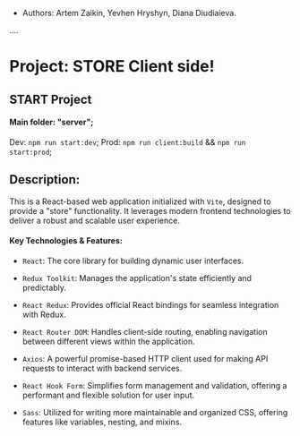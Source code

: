 + Authors: Artem Zaikin, Yevhen Hryshyn, Diana Diudiaieva.

....

# Project: STORE Client side!

## START Project
#### Main folder: "server";
Dev: `npm run start:dev`;
Prod: `npm run client:build` && `npm run start:prod`;

## Description:
This is a React-based web application initialized with `Vite`, 
designed to provide a "store" functionality. 
It leverages modern frontend technologies to deliver a robust and scalable user experience.

#### Key Technologies & Features:

* `React`: The core library for building dynamic user interfaces.

* `Redux Toolkit`: Manages the application's state efficiently and predictably.

* `React Redux`: Provides official React bindings for seamless integration with Redux.

* `React Router DOM`: Handles client-side routing, enabling navigation between different views within the application.

* `Axios`: A powerful promise-based HTTP client used for making API requests to interact with backend services.

* `React Hook Form`: Simplifies form management and validation, offering a performant and flexible solution for user input.

* `Sass`: Utilized for writing more maintainable and organized CSS, offering features like variables, nesting, and mixins.